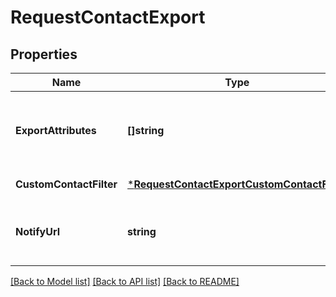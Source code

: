 # RequestContactExport

## Properties
Name | Type | Description | Notes
------------ | ------------- | ------------- | -------------
**ExportAttributes** | **[]string** | List of all the attributes that you want to export. These attributes must be present in your contact database. For example, [&#39;fname&#39;, &#39;lname&#39;, &#39;email&#39;]. | [optional] [default to null]
**CustomContactFilter** | [***RequestContactExportCustomContactFilter**](requestContactExport_customContactFilter.md) |  | [default to null]
**NotifyUrl** | **string** | Webhook that will be called once the export process is finished. For reference, https://help.brevo.com/hc/en-us/articles/360007666479 | [optional] [default to null]

[[Back to Model list]](../README.md#documentation-for-models) [[Back to API list]](../README.md#documentation-for-api-endpoints) [[Back to README]](../README.md)



